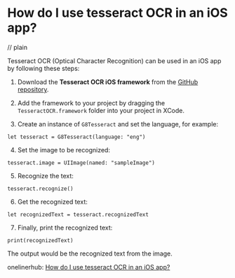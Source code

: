 # How do I use tesseract OCR in an iOS app?
// plain

Tesseract OCR (Optical Character Recognition) can be used in an iOS app by following these steps:

1. Download the **Tesseract OCR iOS framework** from the [GitHub repository](https://github.com/gali8/Tesseract-OCR-iOS).

2. Add the framework to your project by dragging the `TesseractOCR.framework` folder into your project in XCode.

3. Create an instance of `G8Tesseract` and set the language, for example:
```
let tesseract = G8Tesseract(language: "eng")
```

4. Set the image to be recognized:
```
tesseract.image = UIImage(named: "sampleImage")
```

5. Recognize the text:
```
tesseract.recognize()
```

6. Get the recognized text:
```
let recognizedText = tesseract.recognizedText
```

7. Finally, print the recognized text:
```
print(recognizedText)
```

The output would be the recognized text from the image.

onelinerhub: [How do I use tesseract OCR in an iOS app?](https://onelinerhub.com/tesseract-ocr/how-do-i-use-tesseract-ocr-in-an-ios-app)